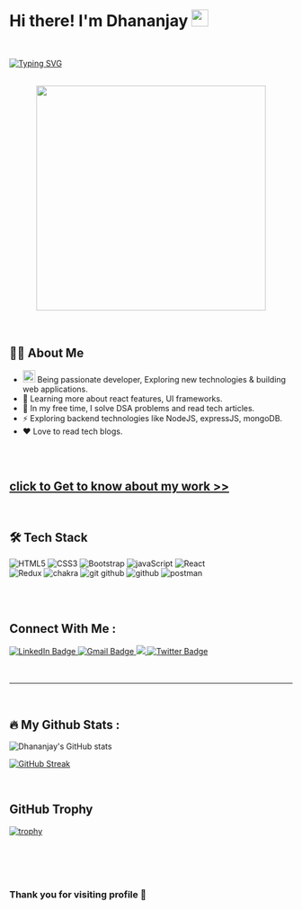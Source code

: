 # Hi there! I'm Dhananjay <img src="https://media.giphy.com/media/hvRJCLFzcasrR4ia7z/giphy.gif" width="30px"/>

<br>

[![Typing SVG](https://readme-typing-svg.herokuapp.com?font=Fira+Code&size=30&pause=1000&color=76186E&width=435&lines=I'm+Frontend+Developer;React+Developer)](https://git.io/typing-svg)

<br>

<div align="center">
  <img src="https://media.giphy.com/media/dWesBcTLavkZuG35MI/giphy.gif" width="90%" height="400"/>
</div>

<br>
<br>

## :man_technologist: About Me
- <img src="https://media.giphy.com/media/WUlplcMpOCEmTGBtBW/giphy.gif" width="22"> Being passionate developer, Exploring new technologies & building web applications.
- :rocket:  Learning more about react features, UI frameworks.
- :seedling:  In my free time, I solve DSA problems and read tech articles.
- :zap:  Exploring backend technologies like NodeJS, expressJS, mongoDB.
- :heart: Love to read tech blogs.
<br>

<br>

## [click to Get to know about my work >>](https://dhananjay-portfolio.vercel.app/)

<br>

## :hammer_and_wrench: Tech Stack

![HTML5](https://user-images.githubusercontent.com/97023360/189525886-0f32045e-980a-494b-9fa0-8669ae43e9d9.svg)
![CSS3](https://user-images.githubusercontent.com/97023360/189525920-9c784ff8-9703-4ceb-926c-7bbc87f9f011.svg)
![Bootstrap](https://user-images.githubusercontent.com/97023360/189525938-8838224f-b6f7-410d-8c23-c671ae6c322b.svg)
![javaScript](https://user-images.githubusercontent.com/97023360/189525931-10e9cb34-63f2-45c1-b4be-8a0c7c64c618.svg)
![React](https://user-images.githubusercontent.com/97023360/189525954-5c668a1f-8846-413d-abc6-eadc5613e6ed.svg)
<br>
![Redux](https://user-images.githubusercontent.com/97023360/189525961-21715902-3aa0-4849-9535-247d31f64fd7.svg)
![chakra](https://user-images.githubusercontent.com/97023360/189525998-c46b5b7b-b1df-4865-bfa0-387ae8d43048.svg)
![git github](https://user-images.githubusercontent.com/97023360/189526431-4c26313f-cfa1-4688-9917-be53b7c449b0.svg)
![github](https://user-images.githubusercontent.com/97023360/189525990-e8188dfb-4f99-4d81-af3d-5e002aee043d.svg)
![postman](https://user-images.githubusercontent.com/97023360/189526198-3f5a34e8-9a4d-4a76-a74d-3926de434a9f.svg)

<br>
<br>

## Connect With Me : 

<div id="badges">
  <a href="linkedin.com/in/dhananjay-kandalkar-4b819322a">
    <img src="https://img.shields.io/badge/LinkedIn-blue?style=for-the-badge&logo=linkedin&logoColor=white" alt="LinkedIn Badge"/>
  </a>
  <a href="https://mail.google.com/mail/?view=cm&fs=1&tf=1&to=dhananjay.kandalkar@gmail.com">
    <img src="https://img.shields.io/badge/Gmail-red?style=for-the-badge&logo=gmail&logoColor=white" alt="Gmail Badge"/>
  </a>
  <a href="https://dhananjay-portfolio.vercel.app/">
    <img src="https://img.shields.io/badge/Portfolio-green?style=for-the-badge&logo=appveyor&logoColor=white"/>
  </a>
  <a href="https://twitter.com/DhananjayK111">
    <img src="https://img.shields.io/badge/Twitter-blue?style=for-the-badge&logo=twitter&logoColor=white" alt="Twitter Badge"/>
  </a>
</div>

<br>
<br>

---

<br>

## :fire: My Github Stats :

![Dhananjay's GitHub stats](https://github-readme-stats.vercel.app/api?username=DhananjayKandalkar&count_private=true&show_icons=true&theme=dark&&hide=stars,prs,issues)

[![GitHub Streak](http://github-readme-streak-stats.herokuapp.com?user=DhananjayKandalkar&theme=highcontrast&sideLabels=CCDD28)](https://git.io/streak-stats)

<!--[![Top Langs](https://github-readme-stats.vercel.app/api/top-langs/?username=DhananjayKandalkar&layout=compact&theme=vision-friendly-dark)](https://github.com/DhananjayKandalkar)-->

<br>

## GitHub Trophy

[![trophy](https://github-profile-trophy.vercel.app/?username=DhananjayKandalkar&theme=juicyfresh&private_count=true&title=Commit,Repository)](https://github.com/DhananjayKandalkar/github-profile-trophy)

<br>
<br>
<br>

##
### Thank you for visiting profile :pray:
